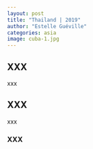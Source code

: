 ```yaml
---
layout: post
title: "Thailand | 2019"
author: "Estelle Guéville"
categories: asia
image: cuba-1.jpg
---
```


## XXX

xxx

## XXX

xxx

### XXX
